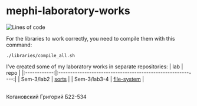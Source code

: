 # mephi-laboratory-works

![Lines of code](https://tokei.ekzhang.com/b1/github/GregoryKogan/mephi-laboratory-works?style=for-the-badge)

For the libraries to work correctly, you need to compile them with this command:
```shell
./libraries/compile_all.sh
```

I've created some of my laboratory works in separate repositories:
|      lab     |                             repo                            |
|:------------:|:-----------------------------------------------------------:|
|   Sem-3/lab2 | [sorts](https://github.com/GregoryKogan/sorts)             |
| Sem-3/lab3-4 | [file-system](https://github.com/GregoryKogan/file-system) |

<br/>
Когановский Григорий Б22-534
